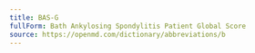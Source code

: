 ```yaml
---
title: BAS-G
fullForm: Bath Ankylosing Spondylitis Patient Global Score
source: https://openmd.com/dictionary/abbreviations/b
---
```

